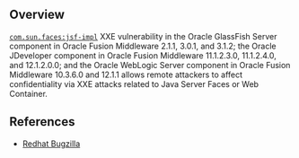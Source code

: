 ## Overview
[`com.sun.faces:jsf-impl`](http://search.maven.org/#search%7Cga%7C1%7Ca%3A%22jsf-impl%22)
XXE vulnerability in the Oracle GlassFish Server component in Oracle Fusion Middleware 2.1.1, 3.0.1, and 3.1.2; the Oracle JDeveloper component in Oracle Fusion Middleware 11.1.2.3.0, 11.1.2.4.0, and 12.1.2.0.0; and the Oracle WebLogic Server component in Oracle Fusion Middleware 10.3.6.0 and 12.1.1 allows remote attackers to affect confidentiality via XXE attacks related to Java Server Faces or Web Container.

## References
- [Redhat Bugzilla](https://bugzilla.redhat.com/show_bug.cgi?id=CVE-2013-3827)
